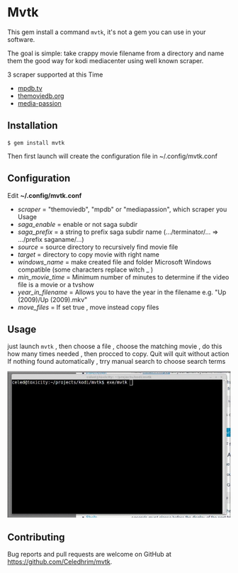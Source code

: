 # Mvtk

This gem install a command `mvtk`, it's not a gem you can use in your software.

The goal is simple: take crappy movie filename from a directory and name them the good way for kodi mediacenter using well known scraper.

3 scraper supported at this Time

* [mpdb.tv](http://mpdb.tv/)
* [themoviedb.org](https://www.themoviedb.org/)
* [media-passion](http://scraper.media-passion.fr/index2.php?Page=Home)

## Installation

    $ gem install mvtk

Then first launch will create the configuration file in ~/.config/mvtk.conf

## Configuration

Edit  **~/.config/mvtk.conf**

* *scraper* = "themoviedb", "mpdb" or "mediapassion", which scraper you Usage
* *saga_enable* = enable or not saga subdir
* *saga_prefix* = a string to prefix saga subdir name (.../terminator/... => .../prefix saganame/...)
* *source* = source directory to recursively find movie file
* *target* = directory to copy movie with right name
* *windows_name* = make created file and folder Microsoft Windows compatible (some characters replace witch _ )
* *min_movie_time* = Minimum number of minutes to determine if the video file is a movie or a tvshow
* *year_in_filename* = Allows you to have the year in the filename e.g. "Up (2009)/Up (2009).mkv"
* *move_files* = If set true , move instead copy files


## Usage

just launch `mvtk` , then choose a file , choose the matching movie , do this how many times needed , then procced to copy. Quit will quit without action
If nothing found automatically , trry manual search to choose search terms

![Mvtk git](https://github.com/Celedhrim/mvtk/blob/master/screen/mvtk.gif)

## Contributing

Bug reports and pull requests are welcome on GitHub at https://github.com/Celedhrim/mvtk.
